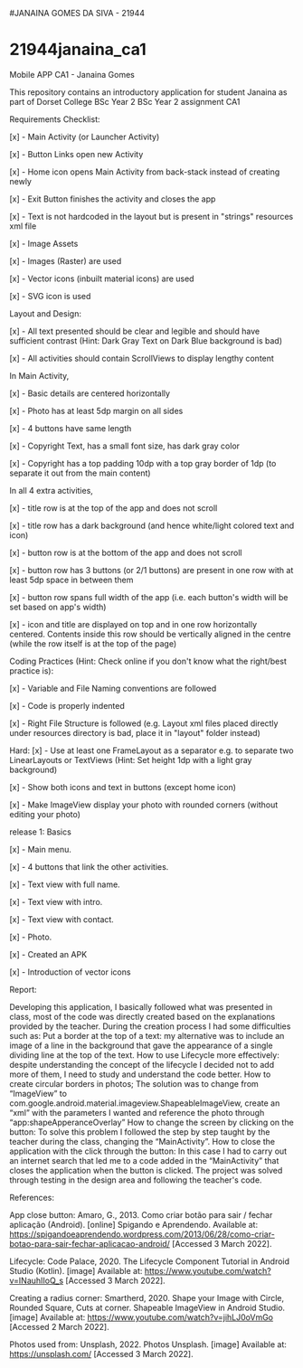 #JANAINA GOMES DA SIVA - 21944
# 21944janaina_ca1
Mobile APP CA1 - Janaina Gomes


This repository contains an introductory application for student Janaina as part of Dorset College BSc Year 2 BSc Year 2 assignment CA1

Requirements Checklist:


[x] - Main Activity (or Launcher Activity)

[x] - Button Links open new Activity

[x] - Home icon opens Main Activity from back-stack instead of creating newly

[x] - Exit Button finishes the activity and closes the app

[x] - Text is not hardcoded in the layout but is present in "strings" resources xml file

[x] - Image Assets

[x] - Images (Raster) are used

[x] - Vector icons (inbuilt material icons) are used

[x] - SVG icon is used

Layout and Design:

[x] - All text presented should be clear and legible and should have sufficient contrast (Hint: Dark Gray Text on Dark Blue background is bad)

[x] - All activities should contain ScrollViews to display lengthy content

In Main Activity, 

[x] - Basic details are centered horizontally

[x] - Photo has at least 5dp margin on all sides

[x] - 4 buttons have same length

[x] - Copyright Text, has a small font size, has dark gray color

[x] - Copyright has a top padding 10dp with a top gray border of 1dp (to separate it out from the main content)

In all 4 extra activities, 

[x] - title row is at the top of the app and does not scroll

[x] - title row has a dark background (and hence white/light colored text and icon)

[x] - button row is at the bottom of the app and does not scroll

[x] - button row has 3 buttons (or 2/1 buttons) are present in one row with at least 5dp space in between them

[x] - button row spans full width of the app (i.e. each button's width will be set based on app's width)

[x] - icon and title are displayed on top and in one row horizontally centered. Contents inside this row should be vertically aligned in the centre (while the row itself is at the top of the page)

Coding Practices (Hint: Check online if you don't know what the right/best practice is):

[x] - Variable and File Naming conventions are followed

[x] - Code is properly indented

[x] - Right File Structure is followed (e.g. Layout xml files placed directly under resources directory is bad, place it in "layout" folder instead)

Hard:
[x] - Use at least one FrameLayout as a separator e.g. to separate two LinearLayouts or TextViews (Hint: Set height 1dp with a light gray background)

[x] - Show both icons and text in buttons (except home icon)

[x] - Make ImageView display your photo with rounded corners (without editing your photo)



release 1: Basics

[x] - Main menu. 

[x] - 4 buttons that link the other activities. 

[x] - Text view with full name. 

[x] - Text view with intro.

[x] - Text view with contact.

[x] - Photo. 

[x] - Created an APK

[x] - Introduction of vector icons




Report: 

Developing this application, I basically followed what was presented in class, most of the code was directly created based on the explanations provided by the teacher.
During the creation process I had some difficulties such as:
Put a border at the top of a text: my alternative was to include an image of a line in the background that gave the appearance of a single dividing line at the top of the text.
How to use Lifecycle more effectively: despite understanding the concept of the lifecycle I decided not to add more of them, I need to study and understand the code better.
How to create circular borders in photos; The solution was to change from “ImageView” to com.google.android.material.imageview.ShapeableImageView, create an “xml” with the parameters I wanted and reference the photo through “app:shapeApperanceOverlay”
How to change the screen by clicking on the button: To solve this problem I followed the step by step taught by the teacher during the class, changing the “MainActivity”.
How to close the application with the click through the button: In this case I had to carry out an internet search that led me to a code added in the “MainActivity” that closes the application when the button is clicked.
The project was solved through testing in the design area and following the teacher's code.



References:

App close button:
Amaro, G., 2013. Como criar botão para sair / fechar aplicação (Android). [online] Spigando e Aprendendo. Available at: <https://spigandoeaprendendo.wordpress.com/2013/06/28/como-criar-botao-para-sair-fechar-aplicacao-android/> [Accessed 3 March 2022].

Lifecycle:
Code Palace, 2020. The Lifecycle Component Tutorial in Android Studio (Kotlin). [image] Available at: <https://www.youtube.com/watch?v=INauhIIoQ_s> [Accessed 3 March 2022].

Creating a radius corner:
Smartherd, 2020. Shape your Image with Circle, Rounded Square, Cuts at corner. Shapeable ImageView in Android Studio. [image] Available at: <https://www.youtube.com/watch?v=jihLJ0oVmGo> [Accessed 2 March 2022].

Photos used from:
Unsplash, 2022. Photos Unsplash. [image] Available at: <https://unsplash.com/> [Accessed 3 March 2022]. 

